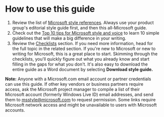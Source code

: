 # How to use this guide

1.  Review the list of [Microsoft style references](/style-guide/welcome/style-references). Always use your product group's editorial style guide first, and then this all-Microsoft guide.
2.  Check out the [Top 10 tips for Microsoft style and voice](/style-guide/top-10-tips-style-voice) to learn 10 simple guidelines that will make a big difference in your writing.
3.  Review the [Checklists](/style-guide/checklists/checklists "Quick how-to's") section. If
    you need more information, head for the full topic in the related
    section. If you're new to Microsoft or new to writing for Microsoft,
    this is a great place to start. Skimming through the checklists, you'll
    quickly figure out what you already know and start filling in the
    gaps for what you don't. It's also easy to download the entire guide as a
    Word document by selecting **Download style guide.**

**Note:** Anyone
with a Microsoft.com email account or partner credentials can
use this guide. If other key vendors or
business partners require access, ask the Microsoft project
manager to compile a list of their Microsoft account (formerly
Windows Live ID) email addresses, and send them to [](mailto:msstyle@microsoft.com)<msstyle@microsoft.com> to
request permission. Some links require Microsoft network access and
might be unavailable to users with Microsoft accounts.
